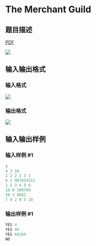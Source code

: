 # The Merchant Guild

## 题目描述

[problemUrl]: https://uva.onlinejudge.org/index.php?option=com_onlinejudge&Itemid=8&category=243&page=show_problem&problem=3333

[PDF](https://uva.onlinejudge.org/external/121/p12181.pdf)

![](https://cdn.luogu.com.cn/upload/vjudge_pic/UVA12181/b5ca5e6da8d6ecc56fbefdbdbaa7f8b0d8084289.png)

## 输入输出格式

### 输入格式

![](https://cdn.luogu.com.cn/upload/vjudge_pic/UVA12181/992e7e4cb80d0091ed858602ec4faefe127aa830.png)

### 输出格式

![](https://cdn.luogu.com.cn/upload/vjudge_pic/UVA12181/accb92c69d7b14d75cf8cefa1e75d011727a1acc.png)

## 输入输出样例

### 输入样例 #1

```cpp
4
4 3 10
1 2 2 1 3 1
6 3 987654321
1 2 3 4 5 6
18 0 100769
10 3 8882
7 9 2 9 5 10
```


### 输出样例 #1

```cpp
YES 4
YES 49
YES 68184
NO
```


